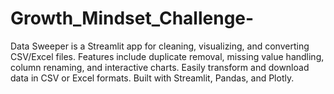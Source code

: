 # Growth_Mindset_Challenge-
Data Sweeper is a Streamlit app for cleaning, visualizing, and converting CSV/Excel files. Features include duplicate removal, missing value handling, column renaming, and interactive charts. Easily transform and download data in CSV or Excel formats. Built with Streamlit, Pandas, and Plotly.
